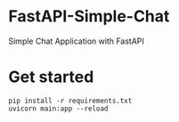 # FastAPI-Simple-Chat
Simple Chat Application with FastAPI

# Get started
```shell
pip install -r requirements.txt
uvicorn main:app --reload
```